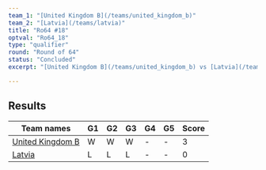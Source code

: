```yaml
---
team_1: "[United Kingdom B](/teams/united_kingdom_b)"
team_2: "[Latvia](/teams/latvia)"
title: "Ro64 #18"
optval: "Ro64_18"
type: "qualifier"
round: "Round of 64"
status: "Concluded"
excerpt: "[United Kingdom B](/teams/united_kingdom_b) vs [Latvia](/teams/latvia)"

---
```

## Results

| Team names | G1 | G2 | G3 | G4 | G5 | Score |
| -- | -- | -- | -- | -- | -- | -- |
| [United Kingdom B](/teams/united_kingdom_b) | W | W | W | - | - | 3 |
| [Latvia](/teams/latvia) | L | L | L | - | - | 0 |

